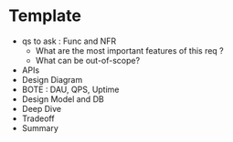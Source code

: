 # Template
- qs to ask : Func and NFR
  - What are the most important features of this req ?
  - What can be out-of-scope? 
- APIs
- Design Diagram
- BOTE : DAU, QPS, Uptime
- Design Model and DB
- Deep Dive
- Tradeoff
- Summary

  
